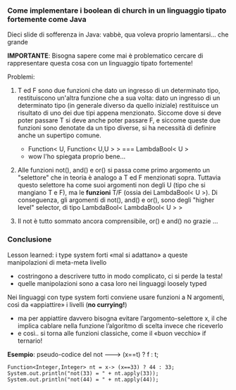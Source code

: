 ### Come implementare i boolean di church in un linguaggio tipato fortemente come Java

Dieci slide di sofferenza in Java: vabbè, qua voleva proprio lamentarsi... che grande

**IMPORTANTE**: Bisogna sapere come mai è problematico cercare di rappresentare questa cosa con un linguaggio tipato fortemente!

Problemi:

1. T ed F sono due funzioni che dato un ingresso di un determinato tipo, restituiscono un'altra funzione che a sua volta: dato un ingresso di un determinato tipo (in generale diverso da quello iniziale) restituisce un risultato di uno dei due tipi appena menzionato. Siccome dove si deve poter passare T si deve anche poter passare F, e siccome queste due funzioni sono denotate da un tipo diverse, si ha necessità di definire anche un supertipo comune. 
    - Function< U, Function< U,U > >    ===     LambdaBool< U >
    - wow l'ho spiegata proprio bene...

2. Alle funzioni not(), and() e or() si passa come primo argomento un "selettore" che in teoria è analogo a T ed F menzionati sopra. Tuttavia questo selettore ha come suoi argomenti non degli U (tipo che si mangiano T e F), ma le **funzioni** T/F (ossia dei LambdaBool< U >). Di conseguenza, gli argomenti di not(), and() e or(), sono degli "higher level" selector, di tipo LambdaBool< LambdaBool< U > > 

3. Il not è tutto sommato ancora comprensibile, or() e and() no grazie ...

### Conclusione
Lesson learned: i type system forti «mal si adattano» a queste manipolazioni di meta-meta livello
- costringono a descrivere tutto in modo complicato, ci si perde la testa!
- quelle manipolazioni sono a casa loro nei linguaggi loosely typed

Nei linguaggi con type system forti conviene usare funzioni a N argomenti, così da «appiattire» i livelli (**no currying!**)
- ma per appiattire davvero bisogna evitare l’argomento-selettore x, il che implica cablare nella funzione l’algoritmo di scelta invece che riceverlo
- e così.. si torna alle funzioni classiche, come il «buon vecchio» if ternario!

**Esempio**: pseudo-codice del not ---> (x==t) ? f : t;
    
    Function<Integer,Integer> nt = x-> (x==33) ? 44 : 33;
    System.out.println("not(33) = " + nt.apply(33));
    System.out.println("not(44) = " + nt.apply(44));